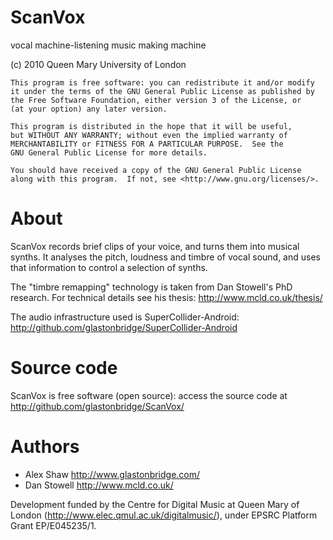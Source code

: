 
ScanVox
=======

vocal machine-listening music making machine

  (c) 2010 Queen Mary University of London

    This program is free software: you can redistribute it and/or modify
    it under the terms of the GNU General Public License as published by
    the Free Software Foundation, either version 3 of the License, or
    (at your option) any later version.

    This program is distributed in the hope that it will be useful,
    but WITHOUT ANY WARRANTY; without even the implied warranty of
    MERCHANTABILITY or FITNESS FOR A PARTICULAR PURPOSE.  See the
    GNU General Public License for more details.

    You should have received a copy of the GNU General Public License
    along with this program.  If not, see <http://www.gnu.org/licenses/>.

About
=====

ScanVox records brief clips of your voice, and turns them into musical synths.
It analyses the pitch, loudness and timbre of vocal sound, and uses that 
information to control a selection of synths.

The "timbre remapping" technology is taken from Dan Stowell's PhD research.
For technical details see his thesis: http://www.mcld.co.uk/thesis/

The audio infrastructure used is SuperCollider-Android:
http://github.com/glastonbridge/SuperCollider-Android


Source code
===========

ScanVox is free software (open source): access the source code at
http://github.com/glastonbridge/ScanVox/


Authors
=======

* Alex Shaw   http://www.glastonbridge.com/
* Dan Stowell http://www.mcld.co.uk/

Development funded by the Centre for Digital Music at Queen Mary of London
(http://www.elec.qmul.ac.uk/digitalmusic/), under EPSRC Platform Grant EP/E045235/1.


